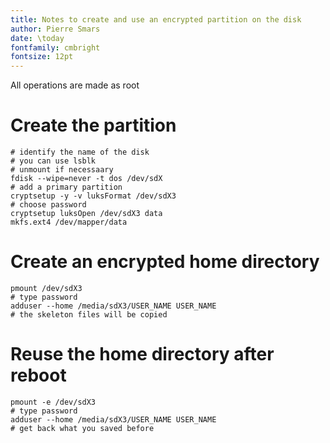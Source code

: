 ```yaml
---
title: Notes to create and use an encrypted partition on the disk
author: Pierre Smars
date: \today
fontfamily: cmbright
fontsize: 12pt
---
```


All operations are made as root

# Create the partition

```
# identify the name of the disk
# you can use lsblk
# unmount if necessaary
fdisk --wipe=never -t dos /dev/sdX
# add a primary partition
cryptsetup -y -v luksFormat /dev/sdX3
# choose password
cryptsetup luksOpen /dev/sdX3 data
mkfs.ext4 /dev/mapper/data
```

# Create an encrypted home directory

```
pmount /dev/sdX3
# type password
adduser --home /media/sdX3/USER_NAME USER_NAME
# the skeleton files will be copied
```

# Reuse the home directory after reboot

```
pmount -e /dev/sdX3
# type password
adduser --home /media/sdX3/USER_NAME USER_NAME
# get back what you saved before
```

